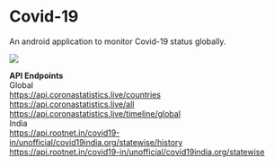 # Covid-19
An android application to monitor Covid-19 status globally.
<br>



![](App.gif)

<b>API Endpoints</b><br>
Global <br>
https://api.coronastatistics.live/countries<br>
https://api.coronastatistics.live/all<br>
https://api.coronastatistics.live/timeline/global<br>
India<br>
https://api.rootnet.in/covid19-in/unofficial/covid19india.org/statewise/history<br>
https://api.rootnet.in/covid19-in/unofficial/covid19india.org/statewise<br>

